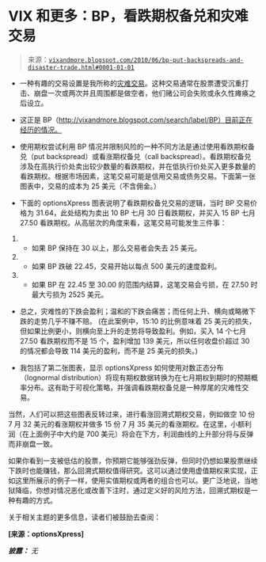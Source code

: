 <!--yml

-   分类：未分类

-   日期：2024-05-18 17:07:42

-->

# VIX 和更多：BP，看跌期权备兑和灾难交易

> 来源：[`vixandmore.blogspot.com/2010/06/bp-put-backspreads-and-disaster-trade.html#0001-01-01`](http://vixandmore.blogspot.com/2010/06/bp-put-backspreads-and-disaster-trade.html#0001-01-01)

-   一种有趣的交易设置是我所称的[灾难交易](http://vixandmore.blogspot.com/search/label/disaster%20trade)。这种交易通常在股票遭受沉重打击、崩盘一次或两次并且周围都是做空者，他们赌公司会失败或永久性瘫痪之后设立。

-   这正是 BP（http://vixandmore.blogspot.com/search/label/BP）目前正在经历的情况。

-   使用期权尝试利用 BP 情况并限制风险的一种不同方法是通过使用看跌期权备兑（put backspread）或看涨期权备兑（call backspread）。看跌期权备兑涉及在高执行价处卖出较少数量的看跌期权，并在低执行价处买入更多数量的看跌期权。根据市场因素，这笔交易可能是信用交易或债务交易。下面第一张图表中，交易的成本为 25 美元（不含佣金。）

-   下面的 optionsXpress 图表说明了看跌期权备兑交易的逻辑，当时 BP 交易价格为 31.64，此处结构为卖出 10 BP 七月 30 日看跌期权，并买入 15 BP 七月 27.50 看跌期权。从高层次的角度来看，这笔交易可能发生三件事：

1.  -   如果 BP 保持在 30 以上，那么交易者会失去 25 美元。

1.  -   如果 BP 跌破 22.45，交易开始以每点 500 美元的速度盈利。

1.  -   如果 BP 在 22.45 至 30.00 的范围内结算，这笔交易会亏损，在 27.50 时最大亏损为 2525 美元。

-   总之，灾难性的下跌会盈利；温和的下跌会痛苦；而任何上升、横向或略微下跌的走势几乎不赚不赔。 (在此案例中，15:10 的比例意味着 25 美元的损失，但如果比例更小，则横向至上升的走势将导致盈利。例如，买入 14 个七月 27.50 看跌期权而不是 15 个，盈利增加 139 美元，所以任何收盘价超过 30 的情况都会导致 114 美元的盈利，而不是 25 美元的损失。)

-   我包括了第二张图表，显示 optionsXpress 如何使用对数正态分布（lognormal distribution）将现有期权数据转换为在七月期权到期时的预期概率分布。这有助于可视化策略，并强调看跌期权备兑是一种厚尾的灾难性交易。

当然，人们可以把这些图表反转过来，进行看涨回溯式期权交易，例如做空 10 份 7 月 32 美元的看涨期权并做多 15 份 7 月 35 美元的看涨期权。在这里，小额利润（在上面例子中大约是 700 美元）将会在下方，利润曲线的上升部分将与反弹而非崩盘一致。

如果你看到一支被低估的股票，你预期它能够强劲反弹，但同时仍想如果股票继续下跌时也能赚钱，那么回溯式期权值得研究。这可以通过使用虚值期权来实现，正如这里所展示的例子一样，使用实值期权或两者的组合也可以。更广泛地说，当地狱降临，你想对情况恶化或改善下注时，通过定义好的风险方法，回溯式期权是一种有趣的方式。

关于相关主题的更多信息，读者们被鼓励去查阅：

**[来源：optionsXpress]**

***披露：*** *无*
